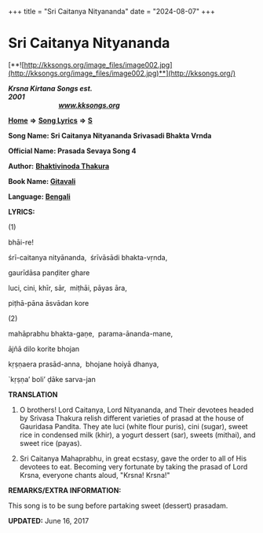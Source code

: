 +++
title = "Sri Caitanya Nityananda"
date = "2024-08-07"
+++

# Sri Caitanya Nityananda
[**![http://kksongs.org/image_files/image002.jpg](http://kksongs.org/image_files/image002.jpg)**](http://kksongs.org/)

**_Krsna Kirtana Songs est. 2001_**                                                                                                                                                 **_www.kksongs.org_**

**[Home](http://kksongs.org/)** **⇒** **[Song Lyrics](http://kksongs.org/lyrics.html)** **⇒** **[S](http://kksongs.org/songs/song_s.html)**

**Song Name: Sri Caitanya Nityananda Srivasadi Bhakta Vrnda**

**Official Name: Prasada Sevaya Song 4**

**Author:** [**Bhaktivinoda Thakura**](http://kksongs.org/authors/list/bhaktivinoda.html)

**Book Name: [Gitavali](http://kksongs.org/authors/literature/gitavali.html)**

**Language: [Bengali](http://kksongs.org/language/list/bengali.html)**

**LYRICS:**

(1)

bhāi-re!

śrī-caitanya nityānanda,  śrīvāsādi bhakta-vṛnda,

gaurīdāsa panḍiter ghare

luci, cini, khīr, sār,  miṭhāi, pāyas āra,

piṭhā-pāna āsvādan kore

(2)

mahāprabhu bhakta-gaṇe,  parama-ānanda-mane,

ājñā dilo korite bhojan

kṛṣṇaera prasād-anna,  bhojane hoiyā dhanya,

\`kṛṣṇa’ boli’ ḍāke sarva-jan

**TRANSLATION**

1) O brothers! Lord Caitanya, Lord Nityananda, and Their devotees headed by Srivasa Thakura relish different varieties of prasad at the house of Gauridasa Pandita. They ate luci (white flour puris), cini (sugar), sweet rice in condensed milk (khir), a yogurt dessert (sar), sweets (mithai), and sweet rice (payas).

2) Sri Caitanya Mahaprabhu, in great ecstasy, gave the order to all of His devotees to eat. Becoming very fortunate by taking the prasad of Lord Krsna, everyone chants aloud, "Krsna! Krsna!" 

**REMARKS/EXTRA INFORMATION:**

This song is to be sung before partaking sweet (dessert) prasadam.

**UPDATED:** June 16, 2017